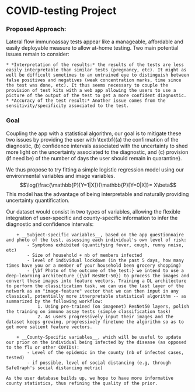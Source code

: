 # COVID-testing Project


### Proposed Approach: 

Lateral flow immunoassay tests appear like a manageable, affordable and easily deployable measure to allow at-home testing. Two main potential issues remain to consider:

    * *Interpretation of the results:* the results of the tests are less easily interpretable than similar tests (pregnancy, etc). It might as well be difficult sometimes to an untrained eye to distinguish between false positives and negatives (weak concentration marks, time since the test was done, etc). It thus seems necessary to couple the provision of test kits with a web app allowing the users to use a picture of the output of the test to get a more confident diagnostic.
    * *Accuracy of the test result:* Another issue comes from the sensitivity/specificity associated to the test.


### Goal

Coupling the app with a statistical algorithm, our goal is to mitigate these two issues by providing the user with \textbf{(a) the confirmation of the diagnostic, (b) confidence intervals associated with the uncertainty to shed more light on the uncertainty associated to the diagnostic,  and (c) provision (if need be) of the number of days the user should remain in quarantine}.

We thus propose to try fitting a simple logistic regression model using our environmental variables and image variables.
     $$\log(\frac{\mathbb{P}[Y=1|X]}{\mathbb{P}[Y=0|X]}= X\beta$$
This model has the advantage of being interpretable and naturally providing uncertainty quantification. 

Our dataset would consist in two types of variables, allowing the flexible integration of user-specific and county-specific information to infer the diagnostic and confidence intervals:

        + __Subject-specific variables__, based on the app questionnaire and photo of the test, assessing each individual's own level of risk:
            - Symptoms exhibited (quantifying fever, cough, runny noise, etc)
            - Size of household + nb of members infected
            - level of individual lockdown (in the past 5 days, how many times have you or a member of your household been grocery shopping)
            - {\bf Photo of the outcome of the test:} we intend to use a deep-learning architecture ({\bf ResNet-50}) to process the images and convert these images into feature vectors. Training a DL architecture to perform the classification task, we can use the last layer of the network as an "image-feature" vector that we can then input in any classical, potentially more itnerpretable statistical algorithm -- as summarized by the following workflow:
                1. Using pre-trained (on imagenet) ResNet50 layers, polish the training on immuno assay tests (simple classification task)
                2. As users progressively input their images and the dataset keeps growing, progressively finetune the algorithm so as to get more salient feature vectors.

        + __County-Specific variables__, which will be useful to update our prior on the individual being infected by the disease (as opposed to the flu or other COVIDs):
            - Level of the epidemic in the county (nb of infected cases, tested)
            - if possible, level of social distancing (e.g, through SafeGraph's social distancing metric)

    As the user database builds up, we hope to have more informative county statistics, thus refining the quality of the prior.
